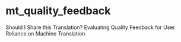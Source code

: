 # mt_quality_feedback
Should I Share this Translation? Evaluating Quality Feedback for User Reliance on Machine Translation
